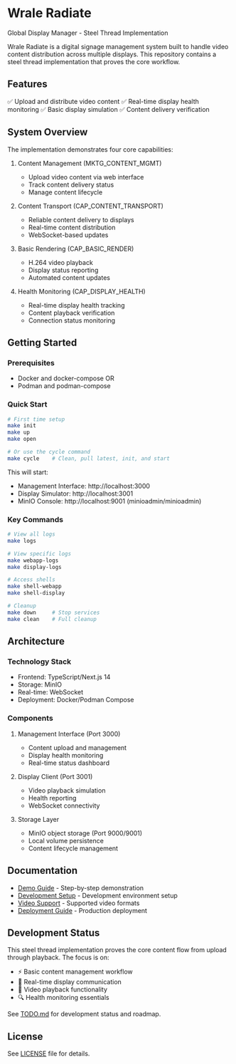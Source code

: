 # Wrale Radiate

Global Display Manager - Steel Thread Implementation

Wrale Radiate is a digital signage management system built to handle video content distribution across multiple displays. This repository contains a steel thread implementation that proves the core workflow.

## Features

✅ Upload and distribute video content
✅ Real-time display health monitoring
✅ Basic display simulation
✅ Content delivery verification

## System Overview

The implementation demonstrates four core capabilities:

1. Content Management (MKTG_CONTENT_MGMT)
   - Upload video content via web interface
   - Track content delivery status
   - Manage content lifecycle

2. Content Transport (CAP_CONTENT_TRANSPORT)
   - Reliable content delivery to displays
   - Real-time content distribution
   - WebSocket-based updates

3. Basic Rendering (CAP_BASIC_RENDER)
   - H.264 video playback
   - Display status reporting
   - Automated content updates

4. Health Monitoring (CAP_DISPLAY_HEALTH)
   - Real-time display health tracking
   - Content playback verification
   - Connection status monitoring

## Getting Started

### Prerequisites
- Docker and docker-compose OR
- Podman and podman-compose

### Quick Start

```bash
# First time setup
make init
make up
make open

# Or use the cycle command
make cycle    # Clean, pull latest, init, and start
```

This will start:
- Management Interface: http://localhost:3000
- Display Simulator: http://localhost:3001
- MinIO Console: http://localhost:9001 (minioadmin/minioadmin)

### Key Commands

```bash
# View all logs
make logs

# View specific logs
make webapp-logs
make display-logs

# Access shells
make shell-webapp
make shell-display

# Cleanup
make down     # Stop services
make clean    # Full cleanup
```

## Architecture

### Technology Stack
- Frontend: TypeScript/Next.js 14
- Storage: MinIO
- Real-time: WebSocket
- Deployment: Docker/Podman Compose

### Components

1. Management Interface (Port 3000)
   - Content upload and management
   - Display health monitoring
   - Real-time status dashboard

2. Display Client (Port 3001)
   - Video playback simulation
   - Health reporting
   - WebSocket connectivity

3. Storage Layer
   - MinIO object storage (Port 9000/9001)
   - Local volume persistence
   - Content lifecycle management

## Documentation

- [Demo Guide](docs/DEMO.md) - Step-by-step demonstration
- [Development Setup](docs/development/SETUP.md) - Development environment setup
- [Video Support](docs/development/VIDEO_SUPPORT.md) - Supported video formats
- [Deployment Guide](docs/operations/DEPLOYMENT.md) - Production deployment

## Development Status

This steel thread implementation proves the core content flow from upload through playback. The focus is on:

- ⚡️ Basic content management workflow
- 📡 Real-time display communication
- 🎥 Video playback functionality
- 🔍 Health monitoring essentials

See [TODO.md](TODO.md) for development status and roadmap.

## License

See [LICENSE](LICENSE) file for details.